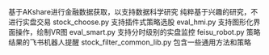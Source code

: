 基于AKshare进行金融数据获取，以支持数据科学研究
纯粹基于兴趣的研究，不进行实盘交易
stock_choose.py 支持插件式策略选股
eval_hmi.py 支持图形化界面操作，绘制VR图
eval_smart.py 支持分时级别的实盘监控
feisu_robot.py 策略结果的飞书机器人提醒
stock_filter_common_lib.py 包含一些通用方法和策略
